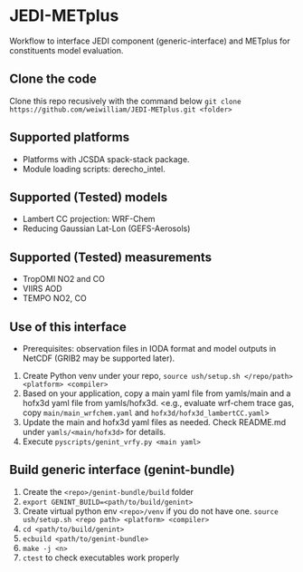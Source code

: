 # JEDI-METplus
Workflow to interface JEDI component (generic-interface) and METplus for constituents model evaluation.

## Clone the code
Clone this repo recusively with the command below
`git clone https://github.com/weiwilliam/JEDI-METplus.git <folder>`

## Supported platforms
* Platforms with JCSDA spack-stack package.
* Module loading scripts: derecho_intel.

## Supported (Tested) models 
* Lambert CC projection: WRF-Chem
* Reducing Gaussian Lat-Lon (GEFS-Aerosols)

## Supported (Tested) measurements
* TropOMI NO2 and CO
* VIIRS AOD
* TEMPO NO2, CO

## Use of this interface
* Prerequisites: observation files in IODA format and model outputs in NetCDF (GRIB2 may be supported later).
1. Create Python venv under your repo, `source ush/setup.sh </repo/path> <platform> <compiler>`
2. Based on your application, copy a main yaml file from yamls/main and a hofx3d yaml file from yamls/hofx3d.
   <e.g., evaluate wrf-chem trace gas, copy `main/main_wrfchem.yaml` and `hofx3d/hofx3d_lambertCC.yaml`>
3. Update the main and hofx3d yaml files as needed. Check README.md under `yamls/<main/hofx3d>` for details.
4. Execute `pyscripts/genint_vrfy.py <main yaml>`

## Build generic interface (genint-bundle)
1. Create the `<repo>/genint-bundle/build` folder
2. `export GENINT_BUILD=<path/to/build/genint>`
3. Create virtual python env `<repo>/venv` if you do not have one.
   `source ush/setup.sh <repo path> <platform> <compiler>`
4. `cd <path/to/build/genint>`
5. `ecbuild <path/to/genint-bundle>`
6. `make -j <n>`
7. `ctest` to check executables work properly

